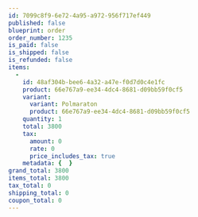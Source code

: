 ```yaml
---
id: 7099c8f9-6e72-4a95-a972-956f717ef449
published: false
blueprint: order
order_number: 1235
is_paid: false
is_shipped: false
is_refunded: false
items:
  -
    id: 48af304b-bee6-4a32-a47e-f0d7d0c4e1fc
    product: 66e767a9-ee34-4dc4-8681-d09bb59f0cf5
    variant:
      variant: Polmaraton
      product: 66e767a9-ee34-4dc4-8681-d09bb59f0cf5
    quantity: 1
    total: 3800
    tax:
      amount: 0
      rate: 0
      price_includes_tax: true
    metadata: {  }
grand_total: 3800
items_total: 3800
tax_total: 0
shipping_total: 0
coupon_total: 0
---
```

